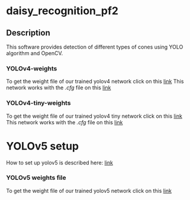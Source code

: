 # daisy_recognition_pf2

## Description

This software provides detection of different types of cones using YOLO algorithm and OpenCV.

### YOLOv4-weights 

To get the weight file of our trained yolov4 network click on this [link](https://drive.google.com/file/d/1dSa5awcMIEOK2zwG1s2N6ugHeZy95cPS/view?usp=sharing)
This network works with the *.cfg* file on this [link](https://drive.google.com/file/d/1-4-Y6wrj2x9WsF6nbCKUrWHhc9pqTbvB/view?usp=sharing)

### YOLOv4-tiny-weights

To get the weight file of our trained yolov4 tiny network click on this [link](https://drive.google.com/file/d/1gtkkDDAqCfMasfDGFAR-EWm7R3ytaOwG/view?usp=drive_link)
This network works with the *.cfg* file on this [link](https://drive.google.com/file/d/1IBf3N9FtTJE6yygRMw2wTMGD_MESg2n9/view?usp=sharing)

# YOLOv5 setup

How to set up yolov5 is described here: [link](https://github.com/ultralytics/yolov5)

### YOLOv5 weights file

To get the weight file of our trained yolov5 network click on this [link](https://drive.google.com/file/d/1dsbsLdz9o-txEmzg9rtrnDBb5uJn4rbn/view?usp=sharing)